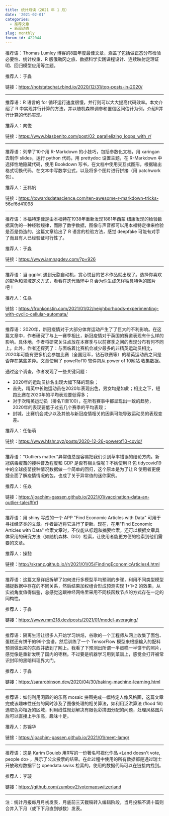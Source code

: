 ```yaml
---
title: 统计月读（2021 年 1 月）
date: '2021-02-01'
categories:
  - 推荐文章
  - 新闻动态
slug: monthly
forum_id: 422044
---
```


推荐语：Thomas Lumley 博客的8篇年度最佳文章，涵盖了包括做正态分布检验必要性、统计权重、R 版俄勒冈之旅、数据科学实践课程设计、连续映射定理证明、回归模型应用等主题。

推荐人：于淼

链接：https://notstatschat.rbind.io/2020/12/31/top-posts-in-2020/

---

推荐语：R 语言的 for 循环运行速度很慢，并行则可以大大提高代码效率。本文介绍了 R 中实现并行计算的方法，并以随机森林调参和置信区间估计为例，介绍R并行计算的代码实现。

推荐人：向悦

链接：https://www.blasbenito.com/post/02_parallelizing_loops_with_r/

---

推荐语：列举了10个用 R-Markdown 的小技巧，包括参数化文档，用 xaringan 去制作 slides，运行 python 代码，用 prettydoc 设置主题，在 R-Markdown 中选择性地隐藏代码，使用 Bookdown 写书，在文档中使用交互式图形，根据输出格式切换代码，在文本中写数学公式，以及将多个图片进行拼接（用 patchwork 包）。

推荐人：王祎帆

链接：https://towardsdatascience.com/ten-awesome-r-markdown-tricks-56ef6d41098

---

推荐语：本福特定律是由本福特在1938年重新发现1881年西蒙·纽康发现的检验数据真伪的一种经验规律，而除了数字数据，图像与声音都可以用本福特定律来检验是否是伪造的，这篇文章给出了 R 语言的检验方法，感觉 deepfake 可能有对手了而且有人已经验证可行性了。

推荐人：于淼

链接：https://www.iamnagdev.com/?p=926

---

推荐语：当 ggplot 遇到元胞自动机，赏心悦目的艺术作品就出现了。选择你喜欢的配色和领域定义方式，看看在迭代循环中 R 会为你生成怎样独具特色的图片吧！

推荐人：任焱

链接：https://fronkonstin.com/2021/01/02/neighborhoods-experimenting-with-cyclic-cellular-automata/

---

推荐语：2020年，新冠疫情对于大部分体育运动产生了了巨大的不利影响。在这篇文章中，作者研究了与上一赛季相比，新冠疫情对于英国的赛道表现有什么样的影响。具体地，作者将研究关注点放在本赛季与以前赛季之间的表现分布有何不同上。此外，作者还探究了：与面临着比赛机会减少最多的非精英运动员相比，2020年可能有更多机会参加比赛（全国冠军，钻石联赛等）的精英运动员之间是否存在某些差异。文章使用了 poweRof10 软件包从 power of 10网站 收集数据。

通过这个调查，作者发现了一些关键问题：

- 2020年的运动员排名出现大幅下降的现象；
- 首先，精英中长跑运动员在2020年表现出色，男女均是如此；相比之下，短跑比赛在2020年的平均表现要低得多；
- 对于次精英运动员（排名11至100），在所有赛事中都呈现出一致的趋势，2020年的表现要低于过去几个赛季的平均表现；
- 封城，比赛机会减少以及其他与新冠疫情相关的因素可能导致运动员的表现变差。

推荐人：任怡萌

链接：https://www.hfshr.xyz/posts/2020-12-26-powerof10-covid/

---

推荐语：“Outliers matter.”异常值总是容易把我们引到草率错误的结论方向。新冠病毒疫苗的接种普及程度和 GDP 是否有相关性呢？不妨使用 R 包 tidycovid19 中的全球疫苗接种情况数据做一个简单的回归，这个原本是为了让 R 使用者更便捷全面了解疫情情况的包，也成了关于异常值的迷你案例。

推荐人：任焱

链接：https://joachim-gassen.github.io/2021/01/vaccination-data-an-outlier-tale/#fn1

---

推荐语：用 shiny 写成的一个 APP "Find Economic Articles with Data" 可用于寻找经济类的文章。作者最近将它进行了更新。现在，在用"Find Economic Articles with Data" 检索文章时，不仅能从标题和摘要检索，还可以根据文章具体采用的研究方法（如随机森林、DID）检索，让使用者能更方便的检索到他们需要的文章。

推荐人：操懿

链接：http://skranz.github.io//r/2021/01/05/FindingEconomicArticles4.html

---

推荐语：这篇文章详细拆解了如何进行多模型平均预测的步骤，利用不同类型模型捕捉数据中存在的不同关系，然后结果加权组合形成预测实现 1+1>2 的效果，从实战角度值得借鉴，总感觉这跟神经网络里采用不同核函数节点的方式存在一定的同构性。

推荐人：于淼

链接：https://www.mm218.dev/posts/2021/01/model-averaging/

---

推荐语：隔离生活让很多人开始学习烘焙，谷歌的一个工程师从网上收集了面包、蛋糕还有饼干的99个食谱，然后训练了一个 TensorFlow 模型来根据输入的配料预测做出来的东西并放到了网上。我看了下预测出所谓一半蛋糕一半饼干的照片，感觉像是重新发明了国内的枣糕。不过要是机器学习用到菜谱上，感觉会打开被常识封印的黑暗料理界大门。

推荐人：于淼

链接：https://sararobinson.dev/2020/04/30/baking-machine-learning.html

---

推荐语：如何利用闲置的的乐高 mosaic 拼图完成一幅特定人像风格画，这篇文章完成该趣味性任务的同时涉及了图像处理的相关算法，如利用泛洪算法 (flood fill) 选取色彩相近的区域，利用线性规划解决有限色彩拼图分配的问题，处理风格图片后可以直接上手乐高，趣味十足。

推荐人：苏锦华

链接：https://joachim-gassen.github.io/2021/01/meet-lamg/

---

推荐语：这是 Karim Douieb 用R写的一份著名可视化作品 «Land doesn't vote, people do» ，展示了公众投票的结果。在此过程中使用的所有数据都是通过瑞士开放政府数据平台 opendata.swiss 检索的，使用的数据代码可以在链接内找到。

推荐人：李璇

链接：https://github.com/zumbov2/votemapswitzerland

---

注：统计月报每月月初发表，月底前三天截稿转入编辑阶段，当月投稿不满十篇则合并入下月（或下下月直到够数）发表。
